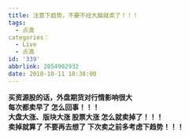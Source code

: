 ```yaml
---
title: 注意下趋势，不要不经大脑就卖了！！！
tags:
  - 点滴
categories：
  - Live
  - 点滴
id: '339'
abbrlink: 2854902932
date: 2010-10-11 10:38:00
---
```


**买资源股的话，外盘期货对行情影响很大  
每次都卖早了 怎么回事！！！  
大盘大涨、版块大涨 股票大涨 怎么就卖掉了！！！  
卖掉就算了 不要再去想了 下次卖之前多考虑下趋势！！！**